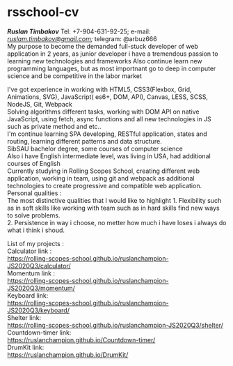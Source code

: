 # rsschool-cv
 ***Ruslan Timbakov***
Tel: +7-904-631-92-25; e-mail: *ruslam.timbakov@gmail.com;* telegram: @arbuz666  
My purpose to become the demanded full-stuck developer of web application in 2 years, as junior developer   i have a tremendous passion to learning new technologies and frameworks Also continue learn new programming languages, but as most importnant go to deep in computer science and be competitive in the labor market      
  
I've got experience in working with HTML5, CSS3(Flexbox, Grid, Animations, SVG), JavaScript( es6+, DOM, API), Canvas, LESS, SCSS, NodeJS, Git, Webpack  
Solving algorithms different tasks, working with DOM API on native JavaScript, using fetch, async functions and all new technologies in JS such as private method and etc..  
I'm continue learning SPA developing, RESTful application, states and routing, learning different patterns and data structure.  
SibSAU bachelor degree, some courses of computer science  
Also i have English intermediate level, was living in USA, had additional courses of English  
Currently studying in Rolling Scopes School, creating different web application, working in team, using git and webpack as additional technologies to create progressive and       compatible web application.  
Personal qualities :   
The most distinctive qualities that I would like to highlight 1. Flexibility such as in soft skills like working with team such as in hard skills find new ways to solve problems.  
2. Persistence in way i choose, no metter how much i have loses i always do what i think i shoud.   

List of my projects :   
Calculator link :   
https://rolling-scopes-school.github.io/ruslanchampion-JS2020Q3/calculator/   
Momentum link :   
https://rolling-scopes-school.github.io/ruslanchampion-JS2020Q3/momentum/  
Keyboard link:   
https://rolling-scopes-school.github.io/ruslanchampion-JS2020Q3/keyboard/  
Shelter link:   
https://rolling-scopes-school.github.io/ruslanchampion-JS2020Q3/shelter/  
Countdown-timer link:  
https://ruslanchampion.github.io/Countdown-timer/  
DrumKit link:   
https://ruslanchampion.github.io/DrumKit/  


